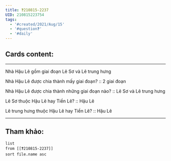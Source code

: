 ```yaml
---
title: ❓210815-2237
UID: 210815223754
tags:
  - '#created/2021/Aug/15'
  - '#question❓'
  - '#daily'
---
```


## Cards content:
---

Nhà Hậu Lê gồm giai đoạn Lê Sơ và Lê trung hưng

Nhà Hậu Lê được chia thành mấy giai đoạn? :: 2 giai đoạn
<!--SR:!2021-08-20,4,270-->

Nhà Hậu Lê được chia thành những giai đoạn nào? :: Lê Sơ và Lê trung hưng
<!--SR:!2021-08-20,4,270-->

Lê Sơ thuộc Hậu Lê hay Tiền Lê? :: Hậu Lê
<!--SR:!2021-08-29,10,270-->

Lê trung hưng thuộc Hậu Lê hay Tiền Lê? :: Hậu Lê
<!--SR:!2021-08-20,4,270-->

---


## Tham khảo:
```dataview
list
from [[❓210815-2237]]
sort file.name asc
```